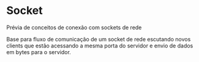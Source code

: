 # Socket
Prévia de conceitos de conexão com sockets de rede

Base para fluxo de comunicação de um socket de rede escutando novos clients que estão acessando a mesma porta do servidor e 
envio de dados em bytes para o servidor.

